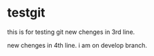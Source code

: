 # testgit
this is for testing git
new chenges in 3rd line.

new chenges in 4th line.
i am on develop branch.